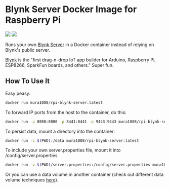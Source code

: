 # Blynk Server Docker Image for Raspberry Pi

[![](https://images.microbadger.com/badges/image/mura1008/rpi-blynk-server.svg)](http://microbadger.com/images/mura1008/rpi-blynk-server
"Get your own image badge on microbadger.com") [![](https://images.microbadger.com/badges/version/mura1008/rpi-blynk-server.svg)](http://microbadger.com/images/mura1008/rpi-blynk-server
"Get your own version badge on microbadger.com")

Runs your own [Blynk Server](https://github.com/blynkkk/blynk-server) in a Docker container instead of relying on Blynk's public server.

[Blynk](http://www.blynk.cc) is the "first drag-n-drop IoT app builder for Arduino, Raspberry Pi, ESP8266, SparkFun boards, and others." Super fun.

## How To Use It

Easy peasy:

```sh
docker run mura1008/rpi-blynk-server:latest
```

To forward IP ports from the host to the container, do this:

```sh
docker run -p 8080:8080 -p 8441:8441 -p 9443:9443 mura1008/rpi-blynk-server:latest
```

To persist data, mount a directory into the container:

```sh
docker run -v $(PWD):/data mura1008/rpi-blynk-server:latest
```

To include your own server.properties file, mount it into /config/server.properties

```sh
docker run -v $(PWD)/server.properties:/config/server.properties mura1008/rpi-blynk-server:latest
```

Or you can use a data volume in another container (check out different data volume techniques [here](https://docs.docker.com/engine/tutorials/dockervolumes/)).

